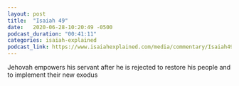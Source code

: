 ```yaml
---
layout: post
title:  "Isaiah 49"
date:   2020-06-28-10:20:49 -0500
podcast_duration: "00:41:11"
categories: isaiah-explained
podcast_link: https://www.isaiahexplained.com/media/commentary/Isaiah49.mp3
---
```

Jehovah empowers his servant after he is rejected to restore his people and to implement their new exodus
